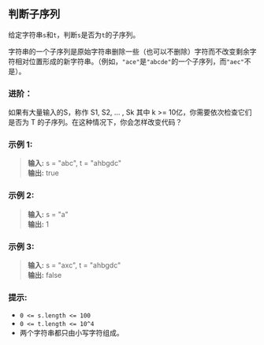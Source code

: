 ## 判断子序列

给定字符串`s`和`t`，判断`s`是否为`t`的子序列。

字符串的一个子序列是原始字符串删除一些（也可以不删除）字符而不改变剩余字符相对位置形成的新字符串。（例如，`"ace"`是`"abcde"`的一个子序列，而`"aec"`不是）。

### 进阶：

如果有大量输入的S，称作 S1, S2, ... , Sk 其中 k >= 10亿，你需要依次检查它们是否为 T 的子序列。在这种情况下，你会怎样改变代码？

### 示例 1:

> **输入:** s = "abc", t = "ahbgdc"  
> **输出:** true

### 示例 2:

> **输入:** s = "a"    
> **输出:** 1

### 示例 3:

> **输入:** s = "axc", t = "ahbgdc"  
> **输出:** false

### 提示:

* `0 <= s.length <= 100`
*  `0 <= t.length <= 10^4`
* 两个字符串都只由小写字符组成。